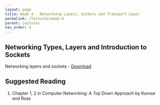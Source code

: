 ```yaml
---
layout: page
title: Week 4 - Networking Layers, Sockets and Transport Layer
permalink: /lectures/week-4
parent: Lectures
nav_order: 4
---
```


## Networking Types, Layers and Introduction to Sockets
Networking layers and sockets - [Download](https://karthikv1392.github.io/cs3301_osn/slides/OSN_L06_Layers_Socket_Intro.pdf)


## Suggested Reading

1. Chapter 1, 2 in Computer Networking: A Top Down Approach by Kurose and Ross